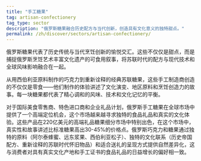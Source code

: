 ```yaml
---
title: "手工糖果"
tag: artisan-confectionery
tag_type: sector
description: "俄罗斯糖果融合历史配方与当代创新，创造具有文化意义的独特甜点。"
permalink: /zh/discover/sectors/artisan-confectionery/
---
```


俄罗斯糖果代表了历史传统与当代烹饪创新的愉悦交汇。这些不仅仅是甜点，而是捕捉俄罗斯烹饪艺术丰富文化遗产的可食用叙事，将苏联时代的配方与现代技术和全球风味影响融合在一起。

从用西伯利亚原料制作的巧克力到重新诠释的经典苏联糖果，这些手工制造商创造的不仅仅是零食——他们制作的体验讲述了文化演变、地区原料和烹饪创造力的故事。每一块糖果都代表了精心调和的风味、技术和文化记忆的平衡。

对于国际美食零售商、特色进口商和企业礼品计划，俄罗斯手工糖果在全球市场中提供了一个高端定位机会，这个市场越来越寻求独特的食品礼品和真实的文化体验。这些产品在220亿美元的高端礼品糖果细分市场中特别出色，在这个市场中，真实性和故事讲述比标准糖果高出30-45%的价格点。俄罗斯巧克力和糖果通过独特的原料（阿尔泰蜂蜜、远东浆果、西伯利亚松子）、独特的文化联系（历史帝国配方、重新诠释的苏联时代怀旧物品）和适合送礼的呈现方式提供自然差异化，这与消费者对具有真实文化产地和手工证书的食品礼品的日益增长的偏好相一致。